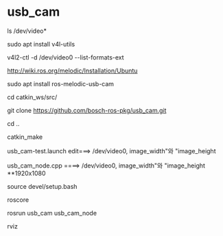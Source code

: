 # usb_cam

ls /dev/video*

sudo apt install v4l-utils

v4l2-ctl -d /dev/video0 --list-formats-ext

http://wiki.ros.org/melodic/Installation/Ubuntu

sudo apt install ros-melodic-usb-cam 

cd catkin_ws/src/

git clone https://github.com/bosch-ros-pkg/usb_cam.git

cd ..

catkin_make


usb_cam-test.launch edit===>  /dev/video0, image_width"와 "image_height

usb_cam_node.cpp ====> /dev/video0, image_width"와 "image_height
**1920x1080

source devel/setup.bash


roscore 

rosrun usb_cam usb_cam_node

rviz 

